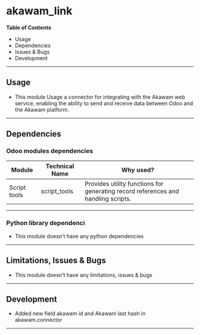# akawam_link

**Table of Contents**

* Usage
* Dependencies
* Issues & Bugs
* Development

---

## Usage

* This module Usage a connector for integrating with the Akawam web service, enabling the ability to send and receive data between Odoo and the Akawam platform.

---

## Dependencies

### Odoo modules dependencies

| Module         | Technical Name | Why used?                                                                                        |
|----------------|----------------|--------------------------------------------------------------------------------------------------|
|Script tools    |script_tools    |Provides utility functions for generating record references and handling scripts.                 |
---

### Python library dependenci

* This module doesn't have any python dependencies

---

## Limitations, Issues & Bugs

* This module doesn't have any limitations, issues & bugs

---

## Development

* Added new field akawam id and Akawam last hash in akawam.connector

---
